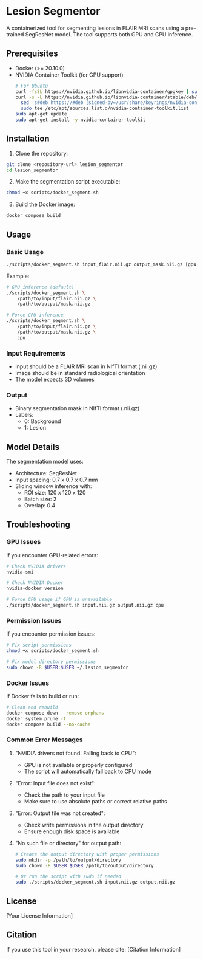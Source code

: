 # Lesion Segmentor

A containerized tool for segmenting lesions in FLAIR MRI scans using a pre-trained SegResNet model. The tool supports both GPU and CPU inference.

## Prerequisites

- Docker (>= 20.10.0)
- NVIDIA Container Toolkit (for GPU support)
  ```bash
  # For Ubuntu
  curl -fsSL https://nvidia.github.io/libnvidia-container/gpgkey | sudo gpg --dearmor -o /usr/share/keyrings/nvidia-container-toolkit-keyring.gpg
  curl -s -L https://nvidia.github.io/libnvidia-container/stable/deb/nvidia-container-toolkit.list | \
    sed 's#deb https://#deb [signed-by=/usr/share/keyrings/nvidia-container-toolkit-keyring.gpg] https://#g' | \
    sudo tee /etc/apt/sources.list.d/nvidia-container-toolkit.list
  sudo apt-get update
  sudo apt-get install -y nvidia-container-toolkit
  ```

## Installation

1. Clone the repository:
```bash
git clone <repository-url> lesion_segmentor
cd lesion_segmentor
```

2. Make the segmentation script executable:
```bash
chmod +x scripts/docker_segment.sh
```

3. Build the Docker image:
```bash
docker compose build
```

## Usage

### Basic Usage

```bash
./scripts/docker_segment.sh input_flair.nii.gz output_mask.nii.gz [gpu|cpu]
```

Example:
```bash
# GPU inference (default)
./scripts/docker_segment.sh \
    /path/to/input/flair.nii.gz \
    /path/to/output/mask.nii.gz

# Force CPU inference
./scripts/docker_segment.sh \
    /path/to/input/flair.nii.gz \
    /path/to/output/mask.nii.gz \
    cpu
```

### Input Requirements

- Input should be a FLAIR MRI scan in NIfTI format (.nii.gz)
- Image should be in standard radiological orientation
- The model expects 3D volumes

### Output

- Binary segmentation mask in NIfTI format (.nii.gz)
- Labels:
  - 0: Background
  - 1: Lesion

## Model Details

The segmentation model uses:
- Architecture: SegResNet
- Input spacing: 0.7 x 0.7 x 0.7 mm
- Sliding window inference with:
  - ROI size: 120 x 120 x 120
  - Batch size: 2
  - Overlap: 0.4

## Troubleshooting

### GPU Issues
If you encounter GPU-related errors:
```bash
# Check NVIDIA drivers
nvidia-smi

# Check NVIDIA Docker
nvidia-docker version

# Force CPU usage if GPU is unavailable
./scripts/docker_segment.sh input.nii.gz output.nii.gz cpu
```

### Permission Issues
If you encounter permission issues:
```bash
# Fix script permissions
chmod +x scripts/docker_segment.sh

# Fix model directory permissions
sudo chown -R $USER:$USER ~/.lesion_segmentor
```

### Docker Issues
If Docker fails to build or run:
```bash
# Clean and rebuild
docker compose down --remove-orphans
docker system prune -f
docker compose build --no-cache
```

### Common Error Messages

1. "NVIDIA drivers not found. Falling back to CPU":
   - GPU is not available or properly configured
   - The script will automatically fall back to CPU mode

2. "Error: Input file does not exist":
   - Check the path to your input file
   - Make sure to use absolute paths or correct relative paths

3. "Error: Output file was not created":
   - Check write permissions in the output directory
   - Ensure enough disk space is available

4. "No such file or directory" for output path:
   ```bash
   # Create the output directory with proper permissions
   sudo mkdir -p /path/to/output/directory
   sudo chown -R $USER:$USER /path/to/output/directory
   
   # Or run the script with sudo if needed
   sudo ./scripts/docker_segment.sh input.nii.gz output.nii.gz
   ```

## License

[Your License Information]

## Citation

If you use this tool in your research, please cite:
[Citation Information] 